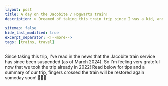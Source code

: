 ```yaml
---
layout: post
title: A day on the Jacobite / Hogwarts train!
description: > Dreamed of taking this train trip since I was a kid, and what could be more romantic than taking it on our honeymoon! Only thing I didn't plan for was Scottish weather...
  
sitemap: false
hide_last_modified: true
excerpt_separator: <!--more-->
tags: [trains, travel]
---
```


Since taking this trip, I've read in the news that the Jacobite train service has since been suspended (as of March 2024). So I'm feeling very grateful now that we took the trip already in 2022! Read below for tips and a summary of our trip, fingers crossed the train will be restored again someday soon! 🤞🤞🤞

<!--more-->